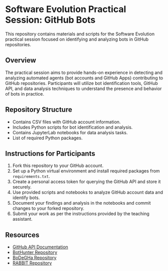 # Software Evolution Practical Session: GitHub Bots

This repository contains materials and scripts for the Software Evolution practical session focused on identifying and analyzing bots in GitHub repositories.

## Overview

The practical session aims to provide hands-on experience in detecting and analyzing automated agents (bot accounts and GitHub Apps) contributing to GitHub repositories. Participants will utilize bot identification tools, GitHub API, and data analysis techniques to understand the presence and behavior of bots in practice.

## Repository Structure

- Contains CSV files with GitHub account information.
- Includes Python scripts for bot identification and analysis.
- Contains JupyterLab notebooks for data analysis tasks.
- List of required Python packages.

## Instructions for Participants

1. Fork this repository to your GitHub account.
2. Set up a Python virtual environment and install required packages from `requirements.txt`.
3. Create a personal access token for querying the GitHub API and store it securely.
4. Use provided scripts and notebooks to analyze GitHub account data and identify bots.
5. Document your findings and analysis in the notebooks and commit changes to your forked repository.
6. Submit your work as per the instructions provided by the teaching assistant.

## Resources

- [GitHub API Documentation](https://docs.github.com/en/rest)
- [BotHunter Repository](https://github.com/natarajan-chidambaram/BotHunter)
- [BoDeGHa Repository](https://github.com/natarajan-chidambaram/BoDeGHa)
- [RABBIT Repository](https://github.com/natarajan-chidambaram/RABBIT)
